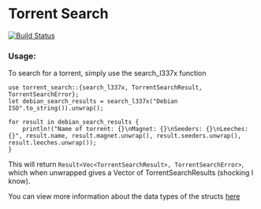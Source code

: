 # Torrent Search
[![Build Status](https://travis-ci.com/billyb2/torrent-search-rs.svg?branch=main)](https://travis-ci.com/billyb2/torrent-search-rs)

### Usage:
To search for a torrent, simply use the search_l337x function

 ```
 use torrent_search::{search_l337x, TorrentSearchResult, TorrentSearchError};
 let debian_search_results = search_l337x("Debian ISO".to_string()).unwrap();

 for result in debian_search_results {
     println!("Name of torrent: {}\nMagnet: {}\nSeeders: {}\nLeeches: {}", result.name, result.magnet.unwrap(), result.seeders.unwrap(), result.leeches.unwrap());
 }

 ```

This will return `Result<Vec<TorrentSearchResult>, TorrentSearchError>`, which when unwrapped
gives a Vector of TorrentSearchResults (shocking I know).

You can view more information about the data types of the structs [here](https://docs.rs/torrent_search/)
